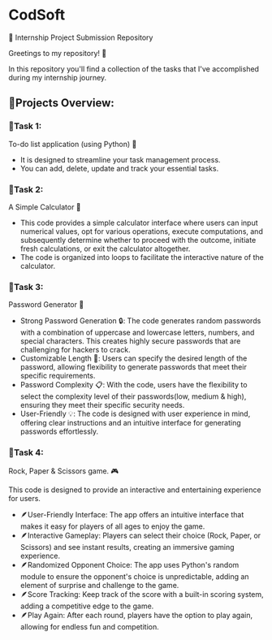 # CodSoft

📂 Internship Project Submission Repository

Greetings to my repository! 👋

In this repository you'll find a collection of the tasks that I've accomplished during my internship journey.

## 📃Projects Overview:
          
### 🚩Task 1:
To-do list application (using Python) 📑
 - It is designed to streamline your task management process.
 - You can add, delete, update and track your essential tasks.

### 🚩Task 2:
A Simple Calculator 🤔
- This code provides a simple calculator interface where users can input numerical values, opt for various operations, execute computations, and subsequently determine whether to proceed with the outcome, initiate fresh calculations, or exit the calculator altogether.
- The code is organized into loops to facilitate the interactive nature of the calculator.

### 🚩Task 3:
Password Generator 🔐
- Strong Password Generation 🔒: The code generates random passwords with a combination of uppercase and lowercase letters, numbers, and special characters. This creates highly secure passwords that are challenging for hackers to crack.
- Customizable Length 🔄: Users can specify the desired length of the password, allowing flexibility to generate passwords that meet their specific requirements.
- Password Complexity 📋: With the code, users have the flexibility to select the complexity level of their passwords(low, medium & high), ensuring they meet their specific security needs.
- User-Friendly 💡: The code is designed with user experience in mind, offering clear instructions and an intuitive interface for generating passwords effortlessly.

### 🚩Task 4:
Rock, Paper & Scissors game. 🎮

This code is designed to provide an interactive and entertaining experience for users.

- 🪶User-Friendly Interface: The app offers an intuitive interface that makes it easy for players of all ages to enjoy the game.
- 🪶Interactive Gameplay: Players can select their choice (Rock, Paper, or Scissors) and see instant results, creating an immersive gaming experience.
- 🪶Randomized Opponent Choice: The app uses Python's random module to ensure the opponent's choice is unpredictable, adding an element of surprise and challenge to the game.
- 🪶Score Tracking: Keep track of the score with a built-in scoring system, adding a competitive edge to the game.
- 🪶Play Again: After each round, players have the option to play again, allowing for endless fun and competition.
